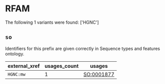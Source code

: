 # RFAM

The following 1 variants were found: ['HGNC']

## `so`

Identifiers for this prefix are given correctly in Sequence types and features ontology.

| external_xref   |   usages_count | usages                                          |
|-----------------|----------------|-------------------------------------------------|
| `HGNC:mw`       |              1 | [SO:0001877](https://bioregistry.io/SO:0001877) |


